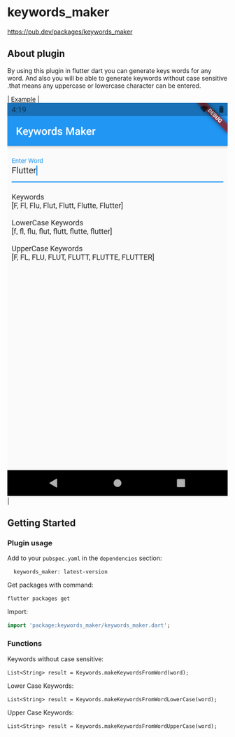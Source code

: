 # keywords_maker
https://pub.dev/packages/keywords_maker

## About plugin

By using this plugin in flutter dart you can generate keys words for any word. And also you will be able to  generate keywords without case sensitive .that means any uppercase or lowercase character can be entered.

| [Example](#Example) | ![Example](https://raw.githubusercontent.com/SECODEK/keywords_maker/main/Example.png) |

## Getting Started

### Plugin usage

Add to your `pubspec.yaml` in the `dependencies` section:
```
  keywords_maker: latest-version
```

Get packages with command:
```
flutter packages get
```

Import:
```dart
import 'package:keywords_maker/keywords_maker.dart';
```

### Functions

Keywords without case sensitive:
```
List<String> result = Keywords.makeKeywordsFromWord(word);
```

Lower Case Keywords:
```
List<String> result = Keywords.makeKeywordsFromWordLowerCase(word);
```

Upper Case Keywords:
```
List<String> result = Keywords.makeKeywordsFromWordUpperCase(word);
```